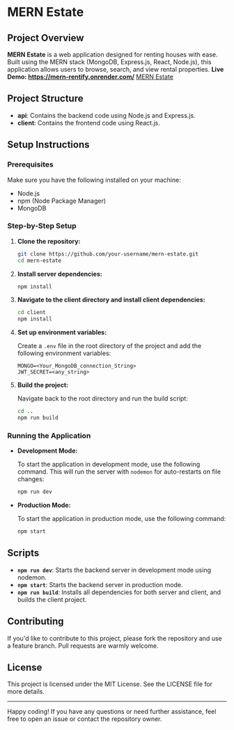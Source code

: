 # MERN Estate

## Project Overview

**MERN Estate** is a web application designed for renting houses with ease. Built using the MERN stack (MongoDB, Express.js, React, Node.js), this application allows users to browse, search, and view rental properties.
**Live Demo: https://mern-rentify.onrender.com/** [MERN Estate](https://mern-rentify.onrender.com/)


## Project Structure

- **api**: Contains the backend code using Node.js and Express.js.
- **client**: Contains the frontend code using React.js.

## Setup Instructions

### Prerequisites

Make sure you have the following installed on your machine:

- Node.js
- npm (Node Package Manager)
- MongoDB

### Step-by-Step Setup

1. **Clone the repository:**

    ```bash
    git clone https://github.com/your-username/mern-estate.git
    cd mern-estate
    ```

2. **Install server dependencies:**

    ```bash
    npm install
    ```

3. **Navigate to the client directory and install client dependencies:**

    ```bash
    cd client
    npm install
    ```

4. **Set up environment variables:**

    Create a `.env` file in the root directory of the project and add the following environment variables:

    ```env
    MONGO=<Your_MongoDB_connection_String>
    JWT_SECRET=<any_string>
    ```

5. **Build the project:**

    Navigate back to the root directory and run the build script:

    ```bash
    cd ..
    npm run build
    ```

### Running the Application

- **Development Mode:**

    To start the application in development mode, use the following command. This will run the server with `nodemon` for auto-restarts on file changes:

    ```bash
    npm run dev
    ```

- **Production Mode:**

    To start the application in production mode, use the following command:

    ```bash
    npm start
    ```

## Scripts

- **`npm run dev`**: Starts the backend server in development mode using nodemon.
- **`npm start`**: Starts the backend server in production mode.
- **`npm run build`**: Installs all dependencies for both server and client, and builds the client project.

## Contributing

If you'd like to contribute to this project, please fork the repository and use a feature branch. Pull requests are warmly welcome.

## License

This project is licensed under the MIT License. See the LICENSE file for more details.

---

Happy coding! If you have any questions or need further assistance, feel free to open an issue or contact the repository owner.
